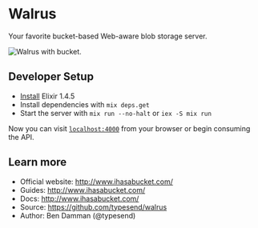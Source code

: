 # Walrus
Your favorite bucket-based Web-aware blob storage server.

![Walrus with bucket.](http://ihasabucket.com/images/walrus_bucket.jpg "The walrus has a bucket.")

## Developer Setup

  * [Install](https://elixir-lang.org/install.html) Elixir 1.4.5
  * Install dependencies with `mix deps.get`
  * Start the server with `mix run --no-halt` or `iex -S mix run`

Now you can visit [`localhost:4000`](http://localhost:4000) from your browser or begin consuming the API.

## Learn more

  * Official website: http://www.ihasabucket.com/
  * Guides: http://www.ihasabucket.com/
  * Docs: http://www.ihasabucket.com/
  * Source: https://github.com/typesend/walrus
  * Author: Ben Damman (@typesend)

